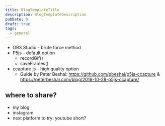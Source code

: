 ```yaml
---
title: BlogTemplateTitle
description: BlogTemplateDescription
pubDate: 0
draft: true
tags:
  - general
---
```

- OBS Studio - brute force method
- P5js - default option 
	- recordGif()
	- saveFrames()
- ccapture.js - high quality option
	- Guide by Peter Beshai: https://github.com/pbeshai/p5js-ccapture & https://peterbeshai.com/blog/2018-10-28-p5js-ccapture/

## where to share?
- my blog
- instagram
- next platform to try: youtube short?